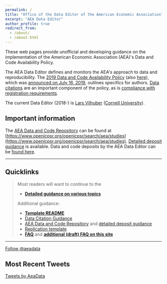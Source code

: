 ```yaml
---
permalink: /
title: "Office of the Data Editor of the American Economic Association"
excerpt: "AEA Data Editor"
author_profile: true
redirect_from: 
  - /about/
  - /about.html
---
```





These  web pages provide unofficial and developing guidance on the implementation of the American Economic Association (AEA)'s Data and Code Availability Policy. 

The AEA Data Editor defines and monitors the AEA's approach to data and reproducibility. The [2019 Data and Code Availability Policy](https://www.aeaweb.org/journals/policies/data-code) (also [here](/DCAP/)), which was [announced on July 16, 2019](https://www.aeaweb.org/news/member-announcements-july-16-2019), outlines specifics for authors. [Data citations](https://www.aeaweb.org/journals/policies/sample-references) are an important component of the policy, as is [compliance with registration requirements](https://www.aeaweb.org/journals/policies/rct-registry).


The current Data Editor (2018-) is [Lars Vilhuber](https://lars.vilhuber.com) ([Cornell University](https://www.ilr.cornell.edu/people/lars-vilhuber)). 


## Important information
The [AEA Data and Code Repository](https://www.openicpsr.org/openicpsr/search/aea/studies) can be found at [https://www.openicpsr.org/openicpsr/search/aea/studies](https://www.openicpsr.org/openicpsr/search/aea/studies). [Detailed deposit guidance](aea-de-guidance/data-deposit-aea-guidance.html) is available. Data and code deposits by the AEA Data Editor can be [found here](https://www.openicpsr.org/openicpsr/search/aea/studies?start=0&ARCHIVE=aea&sort=score%20desc%2CDATEUPDATED%20desc&rows=25&q=vilhuber).


---

## Quicklinks

> Most readers will want to continue to the 
> 
> - **[Detailed guidance on various topics](aea-de-guidance/)**
>
> Additional guidance:
>
> -  **[Template README](https://social-science-data-editors.github.io/guidance/template-README.html)**
> - [Data Citation Guidance](https://social-science-data-editors.github.io/guidance/Data_citation_guidance.html)
> - [AEA Data and Code Repository](https://www.openicpsr.org/openicpsr/search/aea/studies) and [detailed deposit guidance](aea-de-guidance/data-deposit-aea-guidance.html)
> - [Replication template](replication-template/REPLICATION.md)
> - **[FAQ](https://www.aeaweb.org/journals/policies/data-code/faq)** and  **[additional (draft) FAQ on this site](aea-de-guidance/FAQ.html)**

---

<a href="https://twitter.com/aeadata?ref_src=twsrc%5Etfw" class="twitter-follow-button" data-show-count="false">Follow @aeadata</a><script async src="https://platform.twitter.com/widgets.js" charset="utf-8"></script> 



## Most Recent Tweets
<a class="twitter-timeline" href="https://twitter.com/AeaData?ref_src=twsrc%5Etfw">Tweets by AeaData</a> <script async src="https://platform.twitter.com/widgets.js" charset="utf-8"></script>
